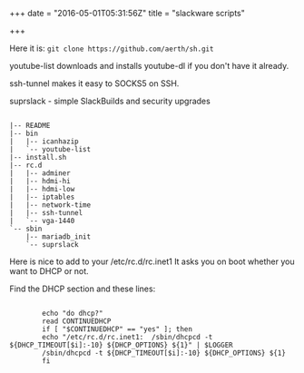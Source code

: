 
+++
date = "2016-05-01T05:31:56Z"
title = "slackware scripts"

+++

Here it is: `git clone https://github.com/aerth/sh.git`

youtube-list downloads and installs youtube-dl if you don't have it 
already.

ssh-tunnel makes it easy to SOCKS5 on SSH.

suprslack - simple SlackBuilds and security upgrades

```

|-- README
|-- bin
|   |-- icanhazip
|   `-- youtube-list
|-- install.sh
|-- rc.d
|   |-- adminer
|   |-- hdmi-hi
|   |-- hdmi-low
|   |-- iptables
|   |-- network-time
|   |-- ssh-tunnel
|   `-- vga-1440
`-- sbin
    |-- mariadb_init
    `-- suprslack

```


Here is nice to add to your /etc/rc.d/rc.inet1 
It asks you on boot whether you want to DHCP or not.

Find the DHCP section and these lines:

```

        echo "do dhcp?"
        read CONTINUEDHCP
        if [ "$CONTINUEDHCP" == "yes" ]; then
        echo "/etc/rc.d/rc.inet1:  /sbin/dhcpcd -t ${DHCP_TIMEOUT[$i]:-10} ${DHCP_OPTIONS} ${1}" | $LOGGER
        /sbin/dhcpcd -t ${DHCP_TIMEOUT[$i]:-10} ${DHCP_OPTIONS} ${1}
        fi

```
